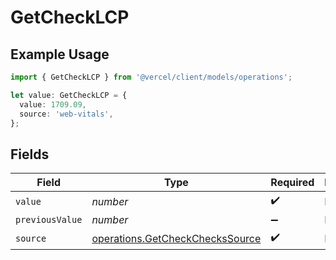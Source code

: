 # GetCheckLCP

## Example Usage

```typescript
import { GetCheckLCP } from '@vercel/client/models/operations';

let value: GetCheckLCP = {
  value: 1709.09,
  source: 'web-vitals',
};
```

## Fields

| Field           | Type                                                                               | Required           | Description |
| --------------- | ---------------------------------------------------------------------------------- | ------------------ | ----------- |
| `value`         | _number_                                                                           | :heavy_check_mark: | N/A         |
| `previousValue` | _number_                                                                           | :heavy_minus_sign: | N/A         |
| `source`        | [operations.GetCheckChecksSource](../../models/operations/getcheckcheckssource.md) | :heavy_check_mark: | N/A         |
